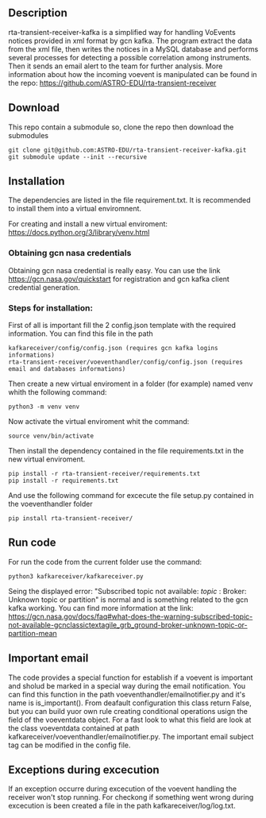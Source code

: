 ## Description

rta-transient-receiver-kafka is a simplified way for handling VoEvents notices provided in xml format by gcn kafka. 
The program extract the data from the xml file, then writes the notices in a MySQL database and performs several processes for detecting a possible correlation among instruments. Then it sends an email alert to the team for further analysis. 
More information about how the incoming voevent is manipulated can be found in the repo: https://github.com/ASTRO-EDU/rta-transient-receiver 

## Download
This repo contain a submodule so, clone the repo then download the submodules
```
git clone git@github.com:ASTRO-EDU/rta-transient-receiver-kafka.git
git submodule update --init --recursive
```

## Installation

The dependencies are listed in the file requirement.txt. It is recommended to install them into a virtual enviromnent.

For creating and install a new virtual enviroment: https://docs.python.org/3/library/venv.html

### Obtaining gcn nasa credentials
Obtaining gcn nasa credential is really easy. You can use the link https://gcn.nasa.gov/quickstart for registration and gcn kafka client credential generation. 

### Steps for installation:
First of all is important fill the 2 config.json template with the required information. You can find this file in the path 
```
kafkareceiver/config/config.json (requires gcn kafka logins informations)
rta-transient-receiver/voeventhandler/config/config.json (requires email and databases informations)
```

Then create a new virtual enviroment in a folder (for example) named venv whith the following command:
```
python3 -m venv venv
```
Now activate the virtual enviroment whit the command:
```
source venv/bin/activate
```
Then install the dependency contained in the file requirements.txt in the new virtual enviroment.
```
pip install -r rta-transient-receiver/requirements.txt
pip install -r requirements.txt
```
And use the following command for excecute the file setup.py contained in the voeventhandler folder
```
pip install rta-transient-receiver/
```
## Run code
For run the code from the current folder use the command: 
```
python3 kafkareceiver/kafkareceiver.py
```
Seing the displayed error: "Subscribed topic not available: *topic* : Broker: Unknown topic or partition" is normal and is something related to the gcn kafka working. 
You can find more information at the link: https://gcn.nasa.gov/docs/faq#what-does-the-warning-subscribed-topic-not-available-gcnclassictextagile_grb_ground-broker-unknown-topic-or-partition-mean

## Important email
The code provides a special function for establish if a voevent is important and sholud be marked in a special way during the email notification. You can find this function in the path voeventhandler/emailnotifier.py and it's name is is_important(). From deafault configuration this class return False, but you can build yuor own rule creating conditional operations usign the field of the voeventdata object.  For a fast look to what this field are look at the class voeventdata contained at path kafkareceiver/voeventhandler/emailnotifier.py.  The important email subject tag can be modified in the config file.

## Exceptions during excecution
If an exception occurre during excecution of the voevent handling the receiver won't stop running.
For checkong if something went wrong during excecution is been created a file in the path kafkareceiver/log/log.txt. 